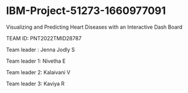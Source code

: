 # IBM-Project-51273-1660977091
Visualizing and Predicting Heart Diseases with an Interactive Dash Board

TEAM ID: PNT2022TMID28787

Team leader  : Jenna Jodly S


Team leader 1: Nivetha E


Team leader 2: Kalaivani V


Team leader 3: Kaviya R
